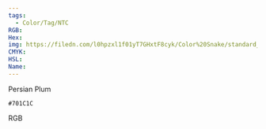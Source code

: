 ```yaml
---
tags:
  - Color/Tag/NTC
RGB:
Hex:
img: https://filedn.com/l0hpzxl1f01yT7GHxtF8cyk/Color%20Snake/standard_csv_to_svg/701C1C.svg
CMYK:
HSL:
Name:
---
```

Persian Plum
```palette
#701C1C
```
RGB
